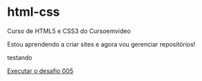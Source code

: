 # html-css
Curso de HTML5 e CSS3 do Cursoemvideo

Estou aprendendo a criar sites e agora vou gerenciar repositórios!

testando

<a href="https://otaviojs.github.io/restart-html-css/exercicios/d005/index.html"> Executar o desafio 005</a>